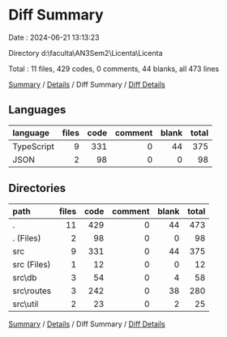 # Diff Summary

Date : 2024-06-21 13:13:23

Directory d:\\faculta\\AN3Sem2\\Licenta\\Licenta

Total : 11 files,  429 codes, 0 comments, 44 blanks, all 473 lines

[Summary](results.md) / [Details](details.md) / Diff Summary / [Diff Details](diff-details.md)

## Languages
| language | files | code | comment | blank | total |
| :--- | ---: | ---: | ---: | ---: | ---: |
| TypeScript | 9 | 331 | 0 | 44 | 375 |
| JSON | 2 | 98 | 0 | 0 | 98 |

## Directories
| path | files | code | comment | blank | total |
| :--- | ---: | ---: | ---: | ---: | ---: |
| . | 11 | 429 | 0 | 44 | 473 |
| . (Files) | 2 | 98 | 0 | 0 | 98 |
| src | 9 | 331 | 0 | 44 | 375 |
| src (Files) | 1 | 12 | 0 | 0 | 12 |
| src\\db | 3 | 54 | 0 | 4 | 58 |
| src\\routes | 3 | 242 | 0 | 38 | 280 |
| src\\util | 2 | 23 | 0 | 2 | 25 |

[Summary](results.md) / [Details](details.md) / Diff Summary / [Diff Details](diff-details.md)